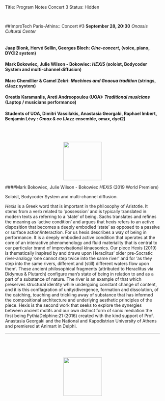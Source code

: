 Title: Program Notes Concert 3
Status: Hidden

<br>

##ImproTech Paris-Athina::  Concert  #3
**September 28, 20:30** *Onassis Cultural Center*  
<br>

#### Jaap Blonk, Hervé Sellin, Georges Bloch: *Cine-concert*, (voice, piano, DYCI2 system)

#### Mark Bokowiec, Julie Wilson - Bokowiec: *HEXIS* (soloist, Bodycoder System and multi-channel diffusion)

#### Marc Chemillier & Camel Zekri: *Machines and Gnaoua tradition* (strings, dJazz system)

#### Orestis Karamanlis, Areti Andreopoulou (UOA): *Traditional musicians* (Laptop / musicians performance)

#### Students of UOA, Dimitri Vassilakis, Anastasia Georgaki, Raphael Imbert, Benjamin Lévy : *Omax & co* (Jazz ensemble, omax, dyci2)

<br>
<br>

<p align="center">
<img src="../images/IKPoster_frag19.png" width="125" >
</p>

####Mark Bokowiec, Julie Wilson - Bokowiec
*HEXIS* (2019 World Premiere)

Soloist, Bodycoder System and multi-channel diffusion.

*Hexis* is a Greek word that is important in the philosophy of Aristotle. It stems from a verb related to ‘possession’ and is typically translated in modern texts as referring to a ‘state’ of being. Sachs translates and refines the meaning as ‘active condition’ and argues that hexis refers to an active disposition that becomes a deeply embodied ‘state’ as opposed to a passive or surface action/interaction. For us hexis describes a way of being in performance. It is a deeply embodied active condition that operates at the core of an interactive phenomenology and fluid materiality that is central to our particular brand of improvisational kinaesonics. Our piece Hexis (2019) is thematically inspired by and draws upon Heraclitus’ older pre-Socratic river-analogy ‘one cannot step twice into the same river’ and for ‘as they step into the same rivers, different and (still) different waters flow upon them’. These ancient philosophical fragments (attributed to Heraclitus via Didymus & Plutarch) configure man’s state of being in relation to and as a part of a substance of nature. The river is an example of that which preserves structural identity while undergoing constant change of content, and it is this conflagration of unity/divergence, formation and dissolution, of the catching, touching and trickling away of substance that has informed the compositional architecture and underlying aesthetic principles of the piece. Hexis is the second work that seeks to explore the synergies between ancient motifs and our own distinct form of sonic mediation the first being PythiaDelphine:21 (2016) created with the kind support of Prof. Anastasia Georgaki and the National and Kapodistrian University of Athens and premiered at Animart in Delphi.






---
<br>
<br>
<br>

<p align="center">
<img src="../images/IKPoster_frag20.png" width="125" >
</p>
